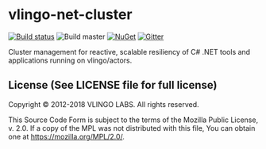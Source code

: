 # vlingo-net-cluster

[![Build status](https://ci.appveyor.com/api/projects/status/0rgr1g6x60neywfs/branch/master?svg=true)](https://ci.appveyor.com/project/VlingoNetOwner/xoom-net-cluster/branch/master)
![Build master](https://github.com/vlingo-net/xoom-net-cluster/workflows/.NET/badge.svg)
[![NuGet](https://img.shields.io/nuget/v/Vlingo.Xoom.Cluster.svg)](https://www.nuget.org/packages/Vlingo.Xoom.Cluster)
[![Gitter](https://badges.gitter.im/vlingo-platform-net/community.svg)](https://gitter.im/vlingo-platform-net/community?utm_source=badge&utm_medium=badge&utm_campaign=pr-badge)

Cluster management for reactive, scalable resiliency of C# .NET tools and applications running on vlingo/actors.


License (See LICENSE file for full license)
-------------------------------------------
Copyright © 2012-2018 VLINGO LABS. All rights reserved.

This Source Code Form is subject to the terms of the
Mozilla Public License, v. 2.0. If a copy of the MPL
was not distributed with this file, You can obtain
one at https://mozilla.org/MPL/2.0/.
